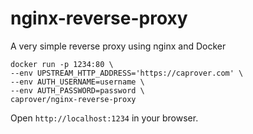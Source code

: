 # nginx-reverse-proxy
A very simple reverse proxy using nginx and Docker

```
docker run -p 1234:80 \
--env UPSTREAM_HTTP_ADDRESS='https://caprover.com' \
--env AUTH_USERNAME=username \
--env AUTH_PASSWORD=password \
caprover/nginx-reverse-proxy
```


Open `http://localhost:1234` in your browser.
